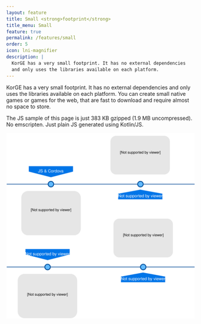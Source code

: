 ```yaml
---
layout: feature
title: Small <strong>footprint</strong>
title_menu: Small
feature: true
permalink: /features/small
order: 5
icon: lni-magnifier
description: |
  KorGE has a very small footprint. It has no external dependencies
  and only uses the libraries available on each platform. 
---
```


KorGE has a very small footprint. It has no external dependencies and only uses the libraries
available on each platform. You can create small native games or games for the web,
that are fast to download and require almost no space to store.

The JS sample of this page is just 383 KB gzipped (1.9 MB uncompressed).
No emscripten. Just plain JS generated using Kotlin/JS.

![](/assets/images/features/small.svg)
